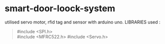 # smart-door-loock-system
utilised servo motor, rfid tag and sensor with arduino uno.
  LIBRARIES used :
   >#include <SPI.h>  
   >#include <MFRC522.h> 
   >#include <Servo.h>
